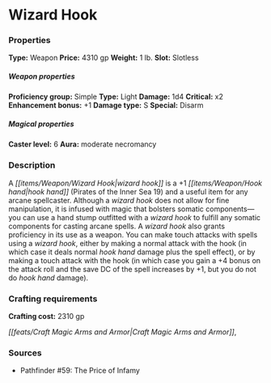 ﻿---
Title: "Wizard Hook"
Type: "Weapon"
Price: "4310 gp"
Weight: "1 lb."
Slot: "Slotless"
Proficiency group: "Simple"
Weapon properties Type: "Light"
Damage: "1d4"
Critical: "x2"
Enhancement bonus: "+1"
Damage type: "S"
Special: "Disarm"
Caster level: "6"
Aura: "moderate necromancy"
Description: |
  "A _wizard hook_ is a _+1 hook hand_ (_Pirates of the Inner Sea_ 19) and a useful item for any arcane spellcaster. Although a _wizard hook_ does not allow for fine manipulation, it is infused with magic that bolsters somatic components—you can use a hand stump outfitted with a _wizard hook_ to fulfill any somatic components for casting arcane spells. A _wizard hook_ also grants proficiency in its use as a weapon. You can make touch attacks with spells using a _wizard hook_, either by making a normal attack with the hook (in which case it deals normal hook hand damage plus the spell effect), or by making a touch attack with the hook (in which case you gain a +4 bonus on the attack roll and the save DC of the spell increases by +1, but you do not do hook hand damage)."
Crafting cost: "2310 gp"
Sources: "['Pathfinder #59: The Price of Infamy']"
---

# Wizard Hook

### Properties

**Type:** Weapon **Price:** 4310 gp **Weight:** 1 lb. **Slot:** Slotless

##### Weapon properties

**Proficiency group:** Simple **Type:** Light **Damage:** 1d4 **Critical:** x2 **Enhancement bonus:** +1 **Damage type:** S **Special:** Disarm

##### Magical properties

**Caster level:** 6 **Aura:** moderate necromancy

### Description

A _[[items/Weapon/Wizard Hook|wizard hook]]_ is a +1 _[[items/Weapon/Hook hand|hook hand]]_ (Pirates of the Inner Sea 19) and a useful item for any arcane spellcaster. Although a _wizard hook_ does not allow for fine manipulation, it is infused with magic that bolsters somatic components—you can use a hand stump outfitted with a _wizard hook_ to fulfill any somatic components for casting arcane spells. A _wizard hook_ also grants proficiency in its use as a weapon. You can make touch attacks with spells using a _wizard hook_, either by making a normal attack with the hook (in which case it deals normal _hook hand_ damage plus the spell effect), or by making a touch attack with the hook (in which case you gain a +4 bonus on the attack roll and the save DC of the spell increases by +1, but you do not do _hook hand_ damage).

### Crafting requirements

**Crafting cost:** 2310 gp

_[[feats/Craft Magic Arms and Armor|Craft Magic Arms and Armor]]_,

### Sources

* Pathfinder #59: The Price of Infamy